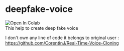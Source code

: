 # deepfake-voice
[![Open In Colab](https://colab.research.google.com/assets/colab-badge.svg)](https://colab.research.google.com/drive/10x9KbxHfG7sCwYOdXnfRqGS2ta8KlYFf?usp=sharing)\
This help to create deep fake voice

I don't own any line of code 
it belongs to original user : https://github.com/CorentinJ/Real-Time-Voice-Cloning


